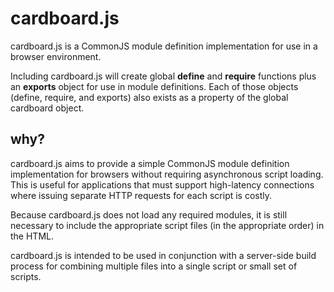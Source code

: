 cardboard.js
============

cardboard.js is a CommonJS module definition implementation for use in a browser environment.

Including cardboard.js will create global **define** and **require** functions plus an **exports** object for use in module definitions. Each of those objects (define, require, and exports) also exists as a property of the global cardboard object.

why?
----
cardboard.js aims to provide a simple CommonJS module definition implementation for browsers without requiring asynchronous script loading. This is useful for applications that must support high-latency connections where issuing separate HTTP requests for each script is costly. 

Because cardboard.js does not load any required modules, it is still necessary to include the appropriate script files (in the appropriate order) in the HTML.

cardboard.js is intended to be used in conjunction with a server-side build process for combining multiple files into a single script or small set of scripts.
